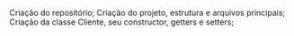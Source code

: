 Criação do repositório;
Criação do projeto, estrutura e arquivos principais;
Criação da classe Cliente, seu constructor, getters e setters;